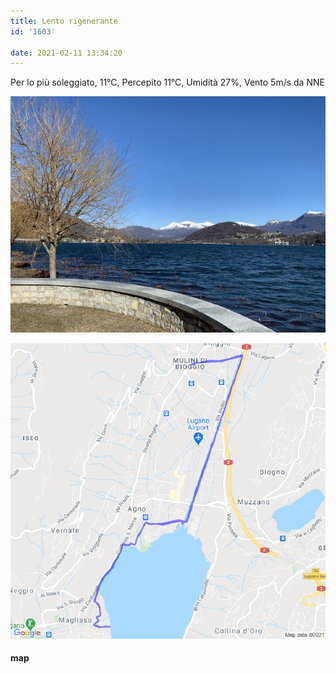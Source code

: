 ```yaml
---
title: Lento rigenerante
id: '1603'

date: 2021-02-11 13:34:20
---
```


Per lo più soleggiato, 11°C, Percepito 11°C, Umidità 27%, Vento 5m/s da NNE

![image](/images/2021/08/IMG_3483.jpg)

 
![image](/images/2021/08/20210211-activity-map.png)

#### map

